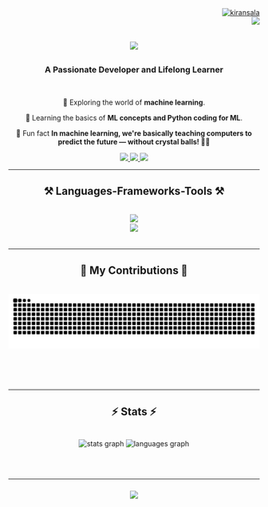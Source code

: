 <div align="right">
  <a href="https://www.github.com/Kiransala" target="_blank" rel="noreferrer">
    <img src="https://komarev.com/ghpvc/?username=kiransala&label=Profile%20views&style=for-the-badge&color=61DAFB&labelColor=1f242c" alt="kiransala" />
  </a>
</div>

<img align="right" src="[https://visitor-badge.laobi.icu/badge?page_id=kiransala](https://komarev.com/ghpvc/?username=kiransala&label=Profile%20views&style=for-the-badge&color=22c55e&labelColor=000000)" />

<h1 align="center">
    <img src="https://readme-typing-svg.herokuapp.com/?font=Righteous&size=35&center=true&vCenter=true&width=500&height=70&duration=4000&lines=Hi+There!+👋;+I'm+Kiran+Sala!;" />
</h1>

<h3 align="center">A Passionate Developer and Lifelong Learner</h3>

<br/>

<div align="center">
 
🧠 Exploring the world of **machine learning**.

🌱 Learning the basics of **ML concepts and Python coding for ML**.

🎉 Fun fact **In machine learning, we're basically teaching computers to predict the future — without crystal balls! 🔮🤖**
 </div>
 
<div align="center"> 
  <a href="mailto:kiransalla007@gmail.com">
    <img src="https://img.shields.io/badge/Gmail-333333?style=for-the-badge&logo=gmail&logoColor=red" />
  </a>
  <a href="https://linkedin.com/in/kiransala" target="_blank">
    <img src="https://img.shields.io/badge/LinkedIn-0077B5?style=for-the-badge&logo=linkedin&logoColor=white" target="_blank" />
  </a>
  <a href="https://kiransala.netlify.app/" target="_blank">
     <img src="https://img.shields.io/badge/Portfolio-FF5722?style=for-the-badge&logo=safari&logoColor=white" target="_blank" /> <!-- sqlite, safari, google-chrome are other good icon options -->
  </a>
</div>

 <hr/>
 
<h2 align="center">⚒️ Languages-Frameworks-Tools ⚒️</h2>
<br/>
<div align="center">
    <img src="https://skillicons.dev/icons?i=python,mongodb,java,c,github,javascript,nodejs" /><br>
    <img src="https://skillicons.dev/icons?i=react,bootstrap,mysql,flask,html,css,vscode,figma,git" />
</div>

<br/>
<hr/>

<div align="center">
  <h2>🐍 My Contributions 🐍</h2>
  <br>
  <img alt="snake eating my contributions" src="https://raw.githubusercontent.com/kiransala/kiransala/output/github-contribution-grid-snake.svg" />
  
  <br/><br/><br/>
</div>

<hr/>

<h2 align="center">⚡ Stats ⚡</h2>
<br>
<div align="center">
  <img src="https://github-readme-stats.vercel.app/api?username=kiransala&hide_title=false&hide_rank=false&show_icons=true&rank_icon=github&include_all_commits=true&count_private=true&disable_animations=false&theme=react&locale=en&hide_border=false&order=1" height="180" alt="stats graph"  />
  <img src="https://github-readme-stats.vercel.app/api/top-langs?username=kiransala&locale=en&hide_title=false&layout=compact&card_width=320&langs_count=5&theme=react&hide_border=false&order=2" height="180" alt="languages graph"  />
</div>

<br/><br/>
<hr/>

<h3 align="center">
    <img src="https://readme-typing-svg.herokuapp.com/?font=Righteous&size=25&center=true&vCenter=true&width=500&height=70&duration=4000&lines=Thanks+for+visiting!+✌️;+Shoot+me+a+message+on+Linkedin!;I'm+always+down+to+collab+:)">
  
</h3>

<br/>
